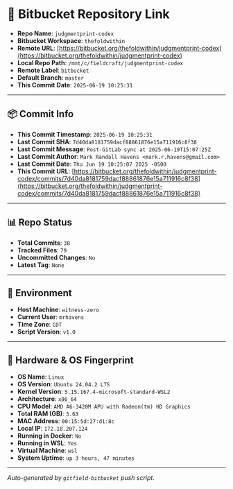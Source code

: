 # 🔗 Bitbucket Repository Link

- **Repo Name**: `judgmentprint-codex`
- **Bitbucket Workspace**: `thefoldwithin`
- **Remote URL**: [https://bitbucket.org/thefoldwithin/judgmentprint-codex](https://bitbucket.org/thefoldwithin/judgmentprint-codex)
- **Local Repo Path**: `/mnt/c/fieldcraft/judgmentprint-codex`
- **Remote Label**: `bitbucket`
- **Default Branch**: `master`
- **This Commit Date**: `2025-06-19 10:25:31`

---

## 📦 Commit Info

- **This Commit Timestamp**: `2025-06-19 10:25:31`
- **Last Commit SHA**: `7d40da8181759dacf88861876e15a711916c8f38`
- **Last Commit Message**: `Post-GitLab sync at 2025-06-19T15:07:25Z`
- **Last Commit Author**: `Mark Randall Havens <mark.r.havens@gmail.com>`
- **Last Commit Date**: `Thu Jun 19 10:25:07 2025 -0500`
- **This Commit URL**: [https://bitbucket.org/thefoldwithin/judgmentprint-codex/commits/7d40da8181759dacf88861876e15a711916c8f38](https://bitbucket.org/thefoldwithin/judgmentprint-codex/commits/7d40da8181759dacf88861876e15a711916c8f38)

---

## 📊 Repo Status

- **Total Commits**: `38`
- **Tracked Files**: `79`
- **Uncommitted Changes**: `No`
- **Latest Tag**: `None`

---

## 🧭 Environment

- **Host Machine**: `witness-zero`
- **Current User**: `mrhavens`
- **Time Zone**: `CDT`
- **Script Version**: `v1.0`

---

## 🧬 Hardware & OS Fingerprint

- **OS Name**: `Linux`
- **OS Version**: `Ubuntu 24.04.2 LTS`
- **Kernel Version**: `5.15.167.4-microsoft-standard-WSL2`
- **Architecture**: `x86_64`
- **CPU Model**: `AMD A6-3420M APU with Radeon(tm) HD Graphics`
- **Total RAM (GB)**: `3.63`
- **MAC Address**: `00:15:5d:27:d1:8c`
- **Local IP**: `172.18.207.124`
- **Running in Docker**: `No`
- **Running in WSL**: `Yes`
- **Virtual Machine**: `wsl`
- **System Uptime**: `up 3 hours, 47 minutes`

---

_Auto-generated by `gitfield-bitbucket` push script._
